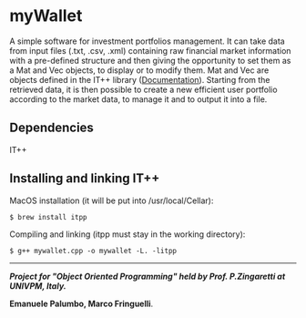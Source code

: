 # myWallet
A simple software for investment portfolios management. It can take data from input files (.txt, .csv, .xml) containing raw financial market information with a pre-defined structure and then giving the opportunity to set them as a Mat and Vec objects, to display or to modify them. Mat and Vec are objects defined in the IT++ library ([Documentation](http://itpp.sourceforge.net/4.3.1/)). Starting from the retrieved data, it is then possible to create a new efficient user portfolio according to the market data, to manage it and to output it into a file.

## Dependencies
IT++

## Installing and linking IT++
MacOS installation (it will be put into /usr/local/Cellar): 
```
$ brew install itpp
```
Compiling and linking (itpp must stay in the working directory):
```
$ g++ mywallet.cpp -o mywallet -L. -litpp
```
---
***Project for "Object Oriented Programming" held by Prof. P.Zingaretti at UNIVPM, Italy.***

**Emanuele Palumbo, Marco Fringuelli**.


